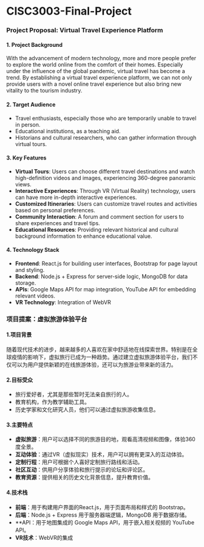 # CISC3003-Final-Project

### Project Proposal: Virtual Travel Experience Platform

#### 1. Project Background
With the advancement of modern technology, more and more people prefer to explore the world online from the comfort of their homes. Especially under the influence of the global pandemic, virtual travel has become a trend. By establishing a virtual travel experience platform, we can not only provide users with a novel online travel experience but also bring new vitality to the tourism industry.

#### 2. Target Audience
- Travel enthusiasts, especially those who are temporarily unable to travel in person.
- Educational institutions, as a teaching aid.
- Historians and cultural researchers, who can gather information through virtual tours.

#### 3. Key Features
- **Virtual Tours**: Users can choose different travel destinations and watch high-definition videos and images, experiencing 360-degree panoramic views.
- **Interactive Experiences**: Through VR (Virtual Reality) technology, users can have more in-depth interactive experiences.
- **Customized Itineraries**: Users can customize travel routes and activities based on personal preferences.
- **Community Interaction**: A forum and comment section for users to share experiences and travel tips.
- **Educational Resources**: Providing relevant historical and cultural background information to enhance educational value.

#### 4. Technology Stack
- **Frontend**: React.js for building user interfaces, Bootstrap for page layout and styling.
- **Backend**: Node.js + Express for server-side logic, MongoDB for data storage.
- **APIs**: Google Maps API for map integration, YouTube API for embedding relevant videos.
- **VR Technology**: Integration of WebVR


### 项目提案：虚拟旅游体验平台

#### 1.项目背景
随着现代技术的进步，越来越多的人喜欢在家中舒适地在线探索世界。特别是在全球疫情的影响下，虚拟旅行已成为一种趋势。通过建立虚拟旅游体验平台，我们不仅可以为用户提供新颖的在线旅游体验，还可以为旅游业带来新的活力。

#### 2.目标受众
- 旅行爱好者，尤其是那些暂时无法亲自旅行的人。
- 教育机构，作为教学辅助工具。
- 历史学家和文化研究人员，他们可以通过虚拟旅游收集信息。

#### 3.主要特点
- **虚拟旅游**：用户可以选择不同的旅游目的地，观看高清视频和图像，体验360度全景。
- **互动体验**：通过VR（虚拟现实）技术，用户可以拥有更深入的互动体验。
- **定制行程**：用户可根据个人喜好定制旅行路线和活动。
- **社区互动**：供用户分享体验和旅行提示的论坛和评论区。
- **教育资源**：提供相关的历史文化背景信息，提升教育价值。

#### 4.技术栈
- **前端**：用于构建用户界面的React.js，用于页面布局和样式的 Bootstrap。
- **后端**：Node.js + Express 用于服务器端逻辑，MongoDB 用于数据存储。
- **API：用于地图集成的 Google Maps API，用于嵌入相关视频的 YouTube API。
- **VR技术**：WebVR的集成
